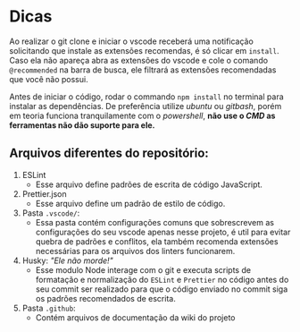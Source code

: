 # Dicas

Ao realizar o git clone e iniciar o vscode receberá uma notificação solicitando que instale as extensões recomendas, é só clicar em `install`.
Caso ela não apareça abra as extensões do vscode e cole o comando `@recommended` na barra de busca, ele filtrará as extensões recomendadas que você não possui.

Antes de iniciar o código, rodar o commando `npm install` no terminal para instalar as dependências. De preferência utilize *ubuntu* ou *gitbash*, porém em teoria funciona tranquilamente com o *powershell*, **não use o *CMD* as ferramentas não dão suporte para ele.**

## Arquivos diferentes do repositório:
1. ESLint
    - Esse arquivo define padrões de escrita de código JavaScript.
2. Prettier.json
    - Esse arquivo define um padrão de estilo de código.
3. Pasta `.vscode/`:
    - Essa pasta contém configurações comuns que sobrescrevem as configurações do seu vscode apenas nesse projeto, é util para evitar quebra de padrões e conflitos, ela também recomenda extensões necessárias para os arquivos dos linters funcionarem.
4. Husky: *"Ele não morde!"*
    - Esse modulo Node interage com o git e executa scripts de formatação e normalização do `ESLint` e `Prettier` no código antes do seu commit ser realizado para que o código enviado no commit siga os padrões recomendados de escrita.
5. Pasta `.github`:
    - Contém arquivos de documentação da wiki do projeto
